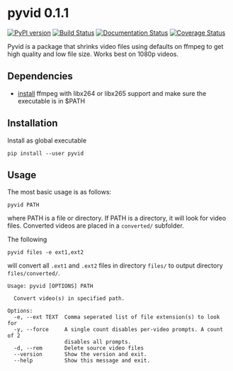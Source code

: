 # pyvid 0.1.1

[![PyPI version](https://badge.fury.io/py/pyvid.svg)](https://badge.fury.io/py/pyvid)
[![Build Status](https://travis-ci.org/0jdxt/pyvid.svg?branch=master)](https://travis-ci.org/0jdxt/pyvid)
[![Documentation Status](https://readthedocs.org/projects/pyvid/badge/?version=latest)](https://pyvid.readthedocs.io/en/latest/?badge=latest)
[![Coverage Status](https://coveralls.io/repos/github/0jdxt/pyvid/badge.svg?branch=master)](https://coveralls.io/github/0jdxt/pyvid?branch=master)


Pyvid is a package that shrinks video files using defaults on ffmpeg to get high quality and low file size. Works best on 1080p videos.

## Dependencies

- [install](https://www.ffmpeg.org/download.html)
  ffmpeg with libx264 or libx265 support and make sure the executable is in $PATH

## Installation

Install as global executable

```
pip install --user pyvid
```

## Usage

The most basic usage is as follows:

```
pyvid PATH
```

where PATH is a file or directory. If PATH is a directory, it will look for video files. Converted videos are placed in a `converted/` subfolder.

The following

```
pyvid files -e ext1,ext2
```

will convert all `.ext1` and `.ext2` files in directory `files/` to output directory `files/converted/`.

```
Usage: pyvid [OPTIONS] PATH

  Convert video(s) in specified path.

Options:
  -e, --ext TEXT  Comma seperated list of file extension(s) to look for
  -y, --force     A single count disables per-video prompts. A count of 2
                  disables all prompts.
  -d, --rem       Delete source video files
  --version       Show the version and exit.
  --help          Show this message and exit.
```
